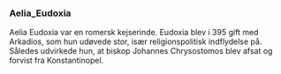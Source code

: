 ### Aelia_Eudoxia


Aelia Eudoxia var en romersk kejserinde. Eudoxia blev i 395 gift med Arkadios, som hun udøvede stor, især religionspolitisk indflydelse på. Således udvirkede hun, at biskop Johannes Chrysostomos blev afsat og forvist fra Konstantinopel.